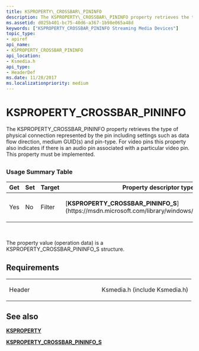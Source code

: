 ```yaml
---
title: KSPROPERTY\_CROSSBAR\_PININFO
description: The KSPROPERTY\_CROSSBAR\_PININFO property retrieves the type of physical connection represented by the pin including settings such as data flow direction, medium GUID(s) and pin-type.
ms.assetid: d025b401-bc75-40d6-a367-1b98e065a48d
keywords: ["KSPROPERTY_CROSSBAR_PININFO Streaming Media Devices"]
topic_type:
- apiref
api_name:
- KSPROPERTY_CROSSBAR_PININFO
api_location:
- Ksmedia.h
api_type:
- HeaderDef
ms.date: 11/28/2017
ms.localizationpriority: medium
---
```


# KSPROPERTY\_CROSSBAR\_PININFO


The KSPROPERTY\_CROSSBAR\_PININFO property retrieves the type of physical connection represented by the pin including settings such as data flow direction, medium GUID(s) and pin-type. For video pins this property also indicates if there is an audio pin associated with a particular video pin. This property must be implemented.

## <span id="ddk_ksproperty_crossbar_pininfo_ks"></span><span id="DDK_KSPROPERTY_CROSSBAR_PININFO_KS"></span>


### Usage Summary Table

<table>
<colgroup>
<col width="20%" />
<col width="20%" />
<col width="20%" />
<col width="20%" />
<col width="20%" />
</colgroup>
<thead>
<tr class="header">
<th>Get</th>
<th>Set</th>
<th>Target</th>
<th>Property descriptor type</th>
<th>Property value type</th>
</tr>
</thead>
<tbody>
<tr class="odd">
<td><p>Yes</p></td>
<td><p>No</p></td>
<td><p>Filter</p></td>
<td><p>[<strong>KSPROPERTY_CROSSBAR_PININFO_S</strong>](https://msdn.microsoft.com/library/windows/hardware/ff565123)</p></td>
<td><p>[<strong>KSPROPERTY_CROSSBAR_PININFO_S</strong>](https://msdn.microsoft.com/library/windows/hardware/ff565123)</p></td>
</tr>
</tbody>
</table>

 

The property value (operation data) is a KSPROPERTY\_CROSSBAR\_PININFO\_S structure.

Requirements
------------

<table>
<colgroup>
<col width="50%" />
<col width="50%" />
</colgroup>
<tbody>
<tr class="odd">
<td><p>Header</p></td>
<td>Ksmedia.h (include Ksmedia.h)</td>
</tr>
</tbody>
</table>

## See also


[**KSPROPERTY**](https://docs.microsoft.com/windows-hardware/drivers/ddi/content/ks/ns-ks-ksidentifier)

[**KSPROPERTY\_CROSSBAR\_PININFO\_S**](https://msdn.microsoft.com/library/windows/hardware/ff565123)

 

 






